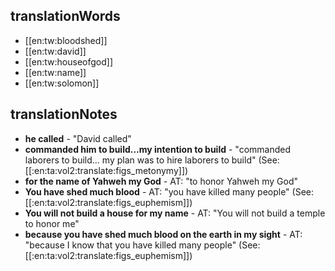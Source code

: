 ## translationWords

* [[en:tw:bloodshed]]
* [[en:tw:david]]
* [[en:tw:houseofgod]]
* [[en:tw:name]]
* [[en:tw:solomon]]

## translationNotes

* **he called** - "David called"
* **commanded him to build...my intention to build** - "commanded laborers to build... my plan was to hire laborers to build" (See: [[:en:ta:vol2:translate:figs_metonymy]])
* **for the name of Yahweh my God** - AT: "to honor Yahweh my God"
* **You have shed much blood** - AT: "you have killed many people" (See: [[:en:ta:vol2:translate:figs_euphemism]])
* **You will not build a house for my name** - AT: "You will not build a temple to honor me"
* **because you have shed much blood on the earth in my sight** - AT: "because I know that you have killed many people" (See: [[:en:ta:vol2:translate:figs_euphemism]])
